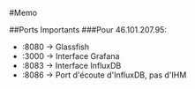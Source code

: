 #Memo

##Ports Importants
###Pour 46.101.207.95:
  * :8080 -> Glassfish
  * :3000 -> Interface Grafana
  * :8083 -> Interface InfluxDB
  * :8086 -> Port d'écoute d'InfluxDB, pas d'IHM



